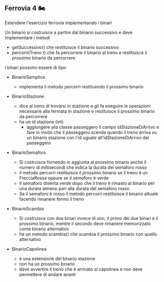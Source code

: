 ## Ferrovia 4  🏍

Estendere l'esercizio ferrovia implementando i binari

Un binario si costruisce a partire dal binario successivo e deve implementare i metodi
* getSuccessivo() che restituisce il binario successivo
* percorri(Treno t) che fa percorrere il binario al treno e restituisce il prossimo binario da percorrere
  
I binari possono essere di tipo

* BinarioSemplice
  * implementa il metodo percorri restituendo il prossimo binario

* BinarioStazione
  * dice al treno di trovarsi in stazione e gli fa eseguire le operazioni necessarie alla fermata in stazione e restituisce il prossimo binario da percorrere
  * ha un id stazione (int)
    * aggiungere alla classe passeggero il campo idStazioneDiArrivo e fare in modo che il passeggero scenda quando il treno arriva su un binario stazione con l'id uguale all'idStazioneDiArrivo del passeggero

* BinarioSemaforo
  * Si costruisce fornendo in aggiunta al prossimo binario anche il numero di millisecondi che indica la durata del semaforo rosso
  * il metodo percorri restituisce il prossimo binario se il treno è un FrecciaRossa oppure se il semaforo è verde
  * Il semaforo diventa verde dopo che il treno è rimasto al binario per una durata almeno pari alla durata del semaforo rosso
  * Se il semaforo è rosso il metodo percorri restituisce il binario attuale facendo rimanere fermo il treno

* BinarioScambio
  * Si costruisce con due binari invece di uno, il primo dei due binari è il prossimo binario, mentre il secondo deve rimanere memorizzato come binario alternativo
  * ha un metodo scambia() che scambia il prossimo binario con quello alternativo

* BinarioCapolinea
  * è una estensione del binario stazione
  * non ha un prossimo binario
  * deve avvertire il treno che è arrivato al capolinea e non deve permettere di andare avanti

